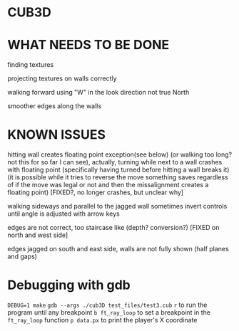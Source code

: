 # CUB3D



#     WHAT NEEDS TO BE DONE

finding textures

projecting textures on walls correctly

walking forward using "W" in the look direction not true North

smoother edges along the walls



#     KNOWN ISSUES
hitting wall creates floating point exception(see below) (or walking too long? not this for so far I can see), actually, turning while next to a wall crashes with floating point
(specifically having turned before hitting a wall breaks it)
(it is possible while it tries to reverse the move something saves regardless of if the move was legal or not and then the missalignment creates a floating point) [FIXED?, no longer crashes, but unclear why]

walking sideways and parallel to the jagged wall sometimes invert controls until angle is adjusted with arrow keys

edges are not correct, too staircase like
(depth? conversion?) [FIXED on north and west side]

edges jagged on south and east side, walls are not fully shown (half planes and gaps)

# Debugging with gdb

`DEBUG=1 make`
`gdb --args ./cub3D test_files/test3.cub`
`r` to run the program until any breakpoint
`b ft_ray_loop` to set a breakpoint in the `ft_ray_loop` function
`p data.px` to print the player's X coordinate
